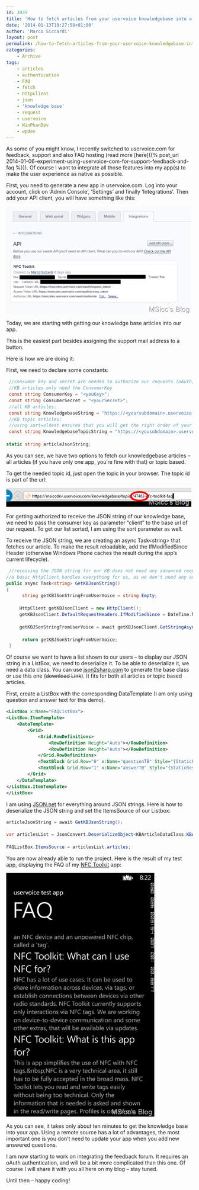 ```yaml
---
id: 3935
title: 'How to fetch articles from your uservoice knowledgebase into a Windows Phone app'
date: '2014-01-13T19:27:50+01:00'
author: 'Marco Siccardi'
layout: post
permalink: /how-to-fetch-articles-from-your-uservoice-knowledgebase-into-a-windows-phone-app/
categories:
    - Archive
tags:
    - articles
    - authentication
    - FAQ
    - fetch
    - httpclient
    - json
    - 'knowledge base'
    - request
    - uservoice
    - WinPhanDev
    - wpdev
---
```


As some of you might know, I recently switched to uservoice.com for feedback, support and also FAQ hosting (read more [here]({% post_url 2014-01-06-experiment-using-uservoice-com-for-support-feedback-and-faq %})). Of course I want to integrate all those features into my app(s) to make the user experience as native as possible.

First, you need to generate a new app in uservoice.com. Log into your account, click on ‘Admin Console’, ‘Settings’ and finally ‘Integrations’. Then add your API client, you will have something like this:

![uservoice_api_client](/assets/img/2014/01/uservoice_api_client.png "uservoice_api_client")

Today, we are starting with getting our knowledge base articles into our app.

This is the easiest part besides assigning the support mail address to a button.

Here is how we are doing it:

First, we need to declare some constants:

``` csharp
 //consumer key and secret are needed to authorize our requests (oAuth)
 //KB articles only need the ConsumerKey
 const string ConsumerKey = "<youKey>";
 const string ConsumerSecret = "<yourSecret>";
 //all KB articles:
 const string KnowledgebaseString = "https://<yoursubdomain>.uservoice.com/api/v1/articles.json?client={0}";
 //KB topic articles:
 //using sort=oldest ensures that you will get the right order of your articles
 const string KnowledgebaseTopicString = "https://<yousubdomain>.uservoice.com/api/v1/topics/{0}/articles.json?client={1}&sort=oldest";

static string articleJsonString;
```
 
As you can see, we have two options to fetch our knowledgebase articles – all articles (if you have only one app, you’re fine with that) or topic based.

To get the needed topic id, just open the topic in your browser. The topic id is part of the url:

![uservoice_topic_id](/assets/img/2014/01/uservoice_topic_id.png "uservoice_topic_id")

For getting authorized to receive the JSON string of our knowledge base, we need to pass the consumer key as parameter “client” to the base url of our request. To get our list sorted, I am using the sort parameter as well.

To receive the JSON string, we are creating an async Task&lt;string&gt; that fetches our article. To make the result reloadable, add the IfModifiedSince Header (otherwise Windows Phone caches the result during the app’s current lifecycle).

``` csharp
 //receiving the JSON string for our KB does not need any advanced requests: 
//a basic HttpClient handles everything for us, as we don't need any authentication here
public async Task<string> GetKBJsonString()
{
      string getKBJSonStringFromUserVoice = string.Empty;

     HttpClient getKBJsonClient = new HttpClient();
     getKBJsonClient.DefaultRequestHeaders.IfModifiedSince = DateTime.Now;

     getKBJSonStringFromUserVoice = await getKBJsonClient.GetStringAsync(new Uri(string.Format(KnowledgebaseTopicString, "47463", ConsumerKey), UriKind.RelativeOrAbsolute));

      return getKBJSonStringFromUserVoice;
 }
```
 
Of course we want to have a list shown to our users – to display our JSON string in a ListBox, we need to deserialize it. To be able to deserialize it, we need a data class. You can use [json2sharp.com](https://json2sharp.com) to generate the base class or use this one (~~download Link~~). It fits for both all articles or topic based articles.

First, create a ListBox with the corresponding DataTemplate (I am only using question and answer text for this demo).

``` xml
<ListBox x:Name="FAQListBox">
<ListBox.ItemTemplate>
    <DataTemplate>
        <Grid>
            <Grid.RowDefinitions>
                <RowDefinition Height="Auto"></RowDefinition>
                <RowDefinition Height="Auto"></RowDefinition>
            </Grid.RowDefinitions>
            <TextBlock Grid.Row="0" x:Name="questionTB" Style="{StaticResource PhoneTextTitle2Style}" Text="{Binding question}" TextWrapping="Wrap"></TextBlock>
            <TextBlock Grid.Row="1" x:Name="answerTB" Style="{StaticResource PhoneTextSubtleStyle}" Text="{Binding text}" TextWrapping="Wrap"></TextBlock>
        </Grid>
    </DataTemplate>
</ListBox.ItemTemplate>
</ListBox>
```
 
I am using [JSON.net](https://james.newtonking.com/json) for everything around JSON strings. Here is how to deserialize the JSON string and set the ItemsSource of our Listbox:

``` csharp
articleJsonString = await GetKBJsonString();

var articlesList = JsonConvert.DeserializeObject<KBArticleDataClass.KBArticleData>(articleJsonString);

FAQListBox.ItemsSource = articlesList.articles;
```
 
You are now already able to run the project. Here is the result of my test app, displaying the FAQ of my [NFC Toolkit](https://www.windowsphone.com/s?appid=2c33cb7d-c97b-4204-aa8b-1e8712718519) app:

![uservoice_listbox_testapp_screenshot](/assets/img/2014/01/uservoice_listbox_testapp_screenshot.png "uservoice_listbox_testapp_screenshot")

As you can see, it takes only about ten minutes to get the knowledge base into your app. Using a remote source has a lot of advantages, the most important one is you don’t need to update your app when you add new answered questions.

I am now starting to work on integrating the feedback forum. It requires an oAuth authentication, and will be a bit more complicated than this one. Of course I will share it with you all here on my blog – stay tuned.

Until then – happy coding!
